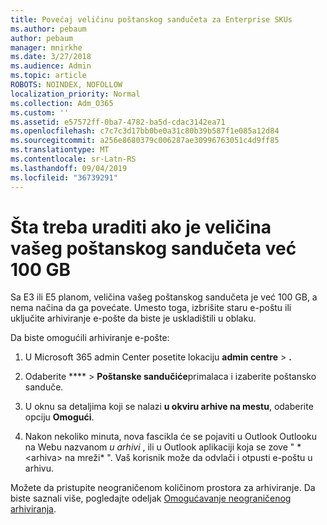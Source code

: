 ```yaml
---
title: Povećaj veličinu poštanskog sandučeta za Enterprise SKUs
ms.author: pebaum
author: pebaum
manager: mnirkhe
ms.date: 3/27/2018
ms.audience: Admin
ms.topic: article
ROBOTS: NOINDEX, NOFOLLOW
localization_priority: Normal
ms.collection: Adm_O365
ms.custom: ''
ms.assetid: e57572ff-0ba7-4782-ba5d-cdac3142ea71
ms.openlocfilehash: c7c7c3d17bb0be0a31c80b39b587f1e085a12d84
ms.sourcegitcommit: a256e8680379c006287ae30996763051c4d9ff85
ms.translationtype: MT
ms.contentlocale: sr-Latn-RS
ms.lasthandoff: 09/04/2019
ms.locfileid: "36739291"
---
```

# <a name="what-to-do-if-your-mailbox-size-is-already-100gb"></a>Šta treba uraditi ako je veličina vašeg poštanskog sandučeta već 100 GB

Sa E3 ili E5 planom, veličina vašeg poštanskog sandučeta je već 100 GB, a nema načina da ga povećate. Umesto toga, izbrišite staru e-poštu ili uključite arhiviranje e-pošte da biste je uskladištili u oblaku. 
  
Da biste omogućili arhiviranje e-pošte:
  
1. U Microsoft 365 admin Center posetite lokaciju **admin centre** \> **.** 
    
2. Odaberite **** \> **Poštanske sandučiće**primalaca i izaberite poštansko sanduče. 
    
3. U oknu sa detaljima koji se nalazi **u okviru arhive na mestu**, odaberite opciju **Omogući**. 
    
4. Nakon nekoliko minuta, nova fascikla će se pojaviti u Outlook Outlooku na Webu nazvanom *u arhivi* , ili u Outlook aplikaciji koja se zove " * \<arhiva\> na mreži* ". Vaš korisnik može da odvlači i otpusti e-poštu u arhivu. 
    
Možete da pristupite neograničenom količinom prostora za arhiviranje. Da biste saznali više, pogledajte odeljak [Omogućavanje neograničenog arhiviranja](https://docs.microsoft.com/office365/securitycompliance/enable-unlimited-archiving).
  

